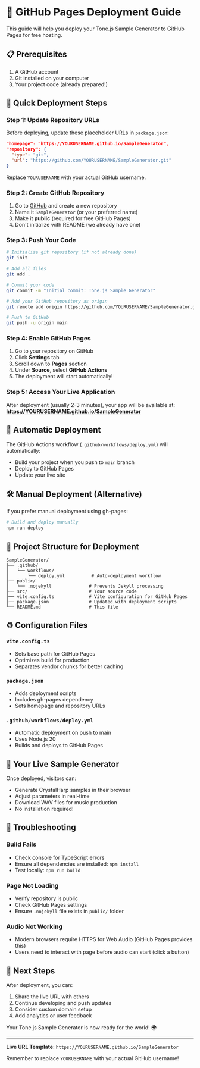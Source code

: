 # 🚀 GitHub Pages Deployment Guide

This guide will help you deploy your Tone.js Sample Generator to GitHub Pages for free hosting.

## 📋 Prerequisites

1. A GitHub account
2. Git installed on your computer
3. Your project code (already prepared!)

## 🎯 Quick Deployment Steps

### Step 1: Update Repository URLs
Before deploying, update these placeholder URLs in `package.json`:

```json
"homepage": "https://YOURUSERNAME.github.io/SampleGenerator",
"repository": {
  "type": "git",
  "url": "https://github.com/YOURUSERNAME/SampleGenerator.git"
}
```

Replace `YOURUSERNAME` with your actual GitHub username.

### Step 2: Create GitHub Repository

1. Go to [GitHub](https://github.com) and create a new repository
2. Name it `SampleGenerator` (or your preferred name)
3. Make it **public** (required for free GitHub Pages)
4. Don't initialize with README (we already have one)

### Step 3: Push Your Code

```bash
# Initialize git repository (if not already done)
git init

# Add all files
git add .

# Commit your code
git commit -m "Initial commit: Tone.js Sample Generator"

# Add your GitHub repository as origin
git remote add origin https://github.com/YOURUSERNAME/SampleGenerator.git

# Push to GitHub
git push -u origin main
```

### Step 4: Enable GitHub Pages

1. Go to your repository on GitHub
2. Click **Settings** tab
3. Scroll down to **Pages** section
4. Under **Source**, select **GitHub Actions**
5. The deployment will start automatically!

### Step 5: Access Your Live Application

After deployment (usually 2-3 minutes), your app will be available at:
**https://YOURUSERNAME.github.io/SampleGenerator**

## 🔄 Automatic Deployment

The GitHub Actions workflow (`.github/workflows/deploy.yml`) will automatically:

- Build your project when you push to `main` branch
- Deploy to GitHub Pages
- Update your live site

## 🛠️ Manual Deployment (Alternative)

If you prefer manual deployment using gh-pages:

```bash
# Build and deploy manually
npm run deploy
```

## 📁 Project Structure for Deployment

```
SampleGenerator/
├── .github/
│   └── workflows/
│       └── deploy.yml          # Auto-deployment workflow
├── public/
│   └── .nojekyll              # Prevents Jekyll processing
├── src/                       # Your source code
├── vite.config.ts             # Vite configuration for GitHub Pages
├── package.json               # Updated with deployment scripts
└── README.md                  # This file
```

## ⚙️ Configuration Files

### `vite.config.ts`
- Sets base path for GitHub Pages
- Optimizes build for production
- Separates vendor chunks for better caching

### `package.json`
- Adds deployment scripts
- Includes gh-pages dependency
- Sets homepage and repository URLs

### `.github/workflows/deploy.yml`
- Automatic deployment on push to main
- Uses Node.js 20
- Builds and deploys to GitHub Pages

## 🎵 Your Live Sample Generator

Once deployed, visitors can:
- Generate CrystalHarp samples in their browser
- Adjust parameters in real-time
- Download WAV files for music production
- No installation required!

## 🔧 Troubleshooting

### Build Fails
- Check console for TypeScript errors
- Ensure all dependencies are installed: `npm install`
- Test locally: `npm run build`

### Page Not Loading
- Verify repository is public
- Check GitHub Pages settings
- Ensure `.nojekyll` file exists in `public/` folder

### Audio Not Working
- Modern browsers require HTTPS for Web Audio (GitHub Pages provides this)
- Users need to interact with page before audio can start (click a button)

## 🎯 Next Steps

After deployment, you can:
1. Share the live URL with others
2. Continue developing and push updates
3. Consider custom domain setup
4. Add analytics or user feedback

Your Tone.js Sample Generator is now ready for the world! 🌍

---

**Live URL Template**: `https://YOURUSERNAME.github.io/SampleGenerator`

Remember to replace `YOURUSERNAME` with your actual GitHub username!
